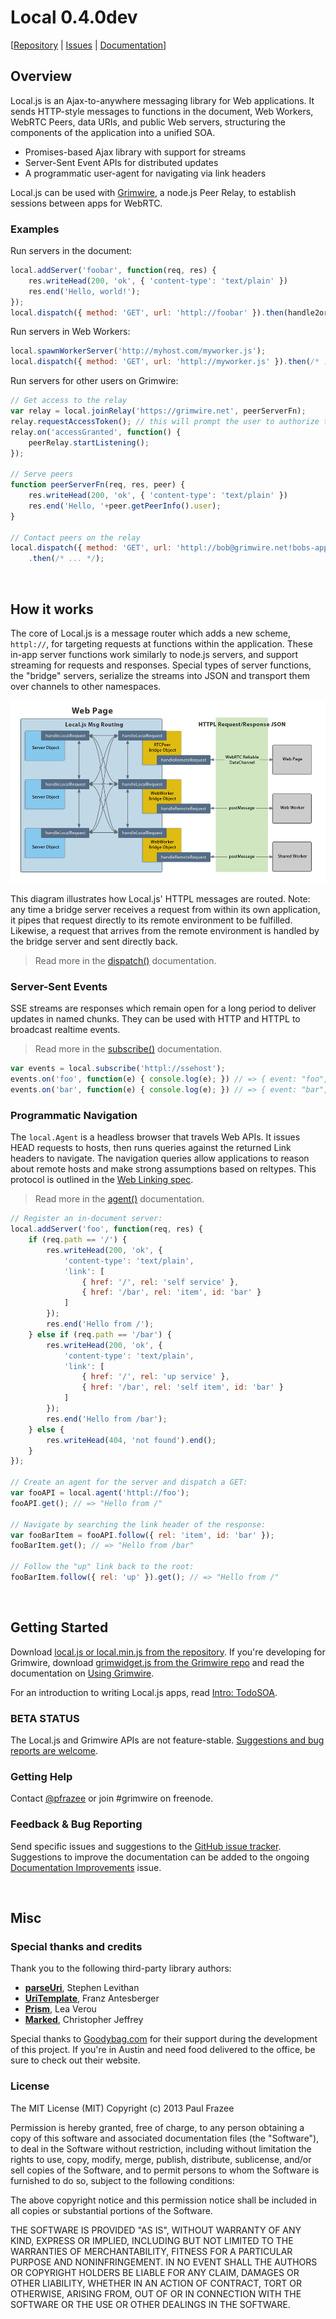 Local 0.4.0dev
==============

[<a href="https://github.com/grimwire/local">Repository</a> | <a href="https://github.com/grimwire/local/issues">Issues</a> | <a href="http://grimwire.com/local">Documentation</a>]

## Overview

Local.js is an Ajax-to-anywhere messaging library for Web applications. It sends HTTP-style messages to functions in the document, Web Workers, WebRTC Peers, data URIs, and public Web servers, structuring the components of the application into a unified SOA.

 - Promises-based Ajax library with support for streams
 - Server-Sent Event APIs for distributed updates
 - A programmatic user-agent for navigating via link headers

Local.js can be used with [Grimwire](https://github.com/grimwire/grimwire), a node.js Peer Relay, to establish sessions between apps for WebRTC.

### Examples

Run servers in the document:

```javascript
local.addServer('foobar', function(req, res) {
    res.writeHead(200, 'ok', { 'content-type': 'text/plain' })
    res.end('Hello, world!');
});
local.dispatch({ method: 'GET', url: 'httpl://foobar' }).then(handle2or3xx, handle4or5xx);
```

Run servers in Web Workers:

```javascript
local.spawnWorkerServer('http://myhost.com/myworker.js');
local.dispatch({ method: 'GET', url: 'httpl://myworker.js' }).then(/* ... */);
```

Run servers for other users on Grimwire:

```javascript
// Get access to the relay
var relay = local.joinRelay('https://grimwire.net', peerServerFn);
relay.requestAccessToken(); // this will prompt the user to authorize the app
relay.on('accessGranted', function() {
    peerRelay.startListening();
});

// Serve peers
function peerServerFn(req, res, peer) {
    res.writeHead(200, 'ok', { 'content-type': 'text/plain' })
    res.end('Hello, '+peer.getPeerInfo().user);
}

// Contact peers on the relay
local.dispatch({ method: 'GET', url: 'httpl://bob@grimwire.net!bobs-app.com' })
    .then(/* ... */);
```

<br/>

## How it works

The core of Local.js is a message router which adds a new scheme, `httpl://`, for targeting requests at functions within the application. These in-app server functions work similarly to node.js servers, and support streaming for requests and responses. Special types of server functions, the "bridge" servers, serialize the streams into JSON and transport them over channels to other namespaces.

<img src="assets/docs-messaging-diagram.png" />

This diagram illustrates how Local.js' HTTPL messages are routed. Note: any time a bridge server receives a request from within its own application, it pipes that request directly to its remote environment to be fulfilled. Likewise, a request that arrives from the remote environment is handled by the bridge server and sent directly back.

 > Read more in the <a href="#docs/api/dispatch.md">dispatch()</a> documentation.

### Server-Sent Events

SSE streams are responses which remain open for a long period to deliver updates in named chunks. They can be used with HTTP and HTTPL to broadcast realtime events.

> Read more in the <a href="#docs/api/subscribe.md">subscribe()</a> documentation.

```javascript
var events = local.subscribe('httpl://ssehost');
events.on('foo', function(e) { console.log(e); }) // => { event: "foo", data: ... }
events.on('bar', function(e) { console.log(e); }) // => { event: "bar", data: ... }
```

### Programmatic Navigation

The `local.Agent` is a headless browser that travels Web APIs. It issues HEAD requests to hosts, then runs queries against the returned Link headers to navigate. The navigation queries allow applications to reason about remote hosts and make strong assumptions based on reltypes. This protocol is outlined in the [Web Linking spec](http://tools.ietf.org/html/rfc5988).

> Read more in the <a href="#docs/api/agent.md">agent()</a> documentation.

```javascript
// Register an in-document server:
local.addServer('foo', function(req, res) {
    if (req.path == '/') {
        res.writeHead(200, 'ok', {
            'content-type': 'text/plain',
            'link': [
                { href: '/', rel: 'self service' },
                { href: '/bar', rel: 'item', id: 'bar' }
            ]
        });
        res.end('Hello from /');
    } else if (req.path == '/bar') {
        res.writeHead(200, 'ok', {
            'content-type': 'text/plain',
            'link': [
                { href: '/', rel: 'up service' },
                { href: '/bar', rel: 'self item', id: 'bar' }
            ]
        });
        res.end('Hello from /bar');
    } else {
        res.writeHead(404, 'not found').end();
    }
});

// Create an agent for the server and dispatch a GET:
var fooAPI = local.agent('httpl://foo');
fooAPI.get(); // => "Hello from /"

// Navigate by searching the link header of the response:
var fooBarItem = fooAPI.follow({ rel: 'item', id: 'bar' });
fooBarItem.get(); // => "Hello from /bar"

// Follow the "up" link back to the root:
fooBarItem.follow({ rel: 'up' }).get(); // => "Hello from /"
```

<br/>

## Getting Started

Download <a href="//github.com/grimwire/local">local.js or local.min.js from the repository</a>. If you're developing for Grimwire, download <a href="//github.com/grimwire/grimwire">grimwidget.js from the Grimwire repo</a> and read the documentation on <a href="#docs/grimwire.md">Using Grimwire</a>.

For an introduction to writing Local.js apps, read <a href="#docs/todosoa.md">Intro: TodoSOA</a>.

### BETA STATUS

The Local.js and Grimwire APIs are not feature-stable. <a href="//github.com/grimwire/local/issues">Suggestions and bug reports are welcome</a>.

### Getting Help

Contact <a href="//twitter.com/pfrazee">@pfrazee</a> or join #grimwire on freenode.

### Feedback &amp; Bug Reporting

Send specific issues and suggestions to the [GitHub issue tracker](https://github.com/grimwire/local/issues). Suggestions to improve the documentation can be added to the ongoing [Documentation Improvements](https://github.com/grimwire/local/issues/77) issue.

<br/>

## Misc

### Special thanks and credits

Thank you to the following third-party library authors:

 - [**parseUri**](http://stevenlevithan.com/demo/parseuri/js/), Stephen Levithan
 - [**UriTemplate**](https://github.com/fxa/uritemplate-js), Franz Antesberger
 - [**Prism**](https://github.com/LeaVerou/prism), Lea Verou
 - [**Marked**](https://github.com/chjj/marked), Christopher Jeffrey

Special thanks to [Goodybag.com](http://goodybag.com) for their support during the development of this project. If you're in Austin and need food delivered to the office, be sure to check out their website.

### License

The MIT License (MIT)
Copyright (c) 2013 Paul Frazee

Permission is hereby granted, free of charge, to any person obtaining a copy of this software and associated documentation files (the "Software"), to deal in the Software without restriction, including without limitation the rights to use, copy, modify, merge, publish, distribute, sublicense, and/or sell copies of the Software, and to permit persons to whom the Software is furnished to do so, subject to the following conditions:

The above copyright notice and this permission notice shall be included in all copies or substantial portions of the Software.

THE SOFTWARE IS PROVIDED "AS IS", WITHOUT WARRANTY OF ANY KIND, EXPRESS OR IMPLIED, INCLUDING BUT NOT LIMITED TO THE WARRANTIES OF MERCHANTABILITY, FITNESS FOR A PARTICULAR PURPOSE AND NONINFRINGEMENT. IN NO EVENT SHALL THE AUTHORS OR COPYRIGHT HOLDERS BE LIABLE FOR ANY CLAIM, DAMAGES OR OTHER LIABILITY, WHETHER IN AN ACTION OF CONTRACT, TORT OR OTHERWISE, ARISING FROM, OUT OF OR IN CONNECTION WITH THE SOFTWARE OR THE USE OR OTHER DEALINGS IN THE SOFTWARE.

